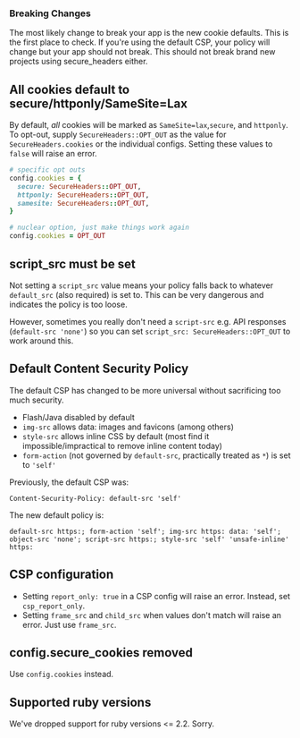 ### Breaking Changes

The most likely change to break your app is the new cookie defaults. This is the first place to check. If you're using the default CSP, your policy will change but your app should not break. This should not break brand new projects using secure_headers either.

## All cookies default to secure/httponly/SameSite=Lax

By default, *all* cookies will be marked as `SameSite=lax`,`secure`, and `httponly`. To opt-out, supply `SecureHeaders::OPT_OUT` as the value for `SecureHeaders.cookies` or the individual configs. Setting these values to `false` will raise an error.

```ruby
# specific opt outs
config.cookies = {
  secure: SecureHeaders::OPT_OUT,
  httponly: SecureHeaders::OPT_OUT,
  samesite: SecureHeaders::OPT_OUT,
}

# nuclear option, just make things work again
config.cookies = OPT_OUT
```

## script_src must be set

Not setting a `script_src` value means your policy falls back to whatever `default_src` (also required) is set to. This can be very dangerous and indicates the policy is too loose. 

However, sometimes you really don't need a `script-src` e.g. API responses (`default-src 'none'`) so you can set `script_src: SecureHeaders::OPT_OUT` to work around this.

## Default Content Security Policy

The default CSP has changed to be more universal without sacrificing too much security.

* Flash/Java disabled by default
* `img-src` allows data: images and favicons (among others)
* `style-src` allows inline CSS by default (most find it impossible/impractical to remove inline content today)
* `form-action` (not governed by `default-src`, practically treated as `*`) is set to `'self'`

Previously, the default CSP was:

`Content-Security-Policy: default-src 'self'`

The new default policy is:

`default-src https:; form-action 'self'; img-src https: data: 'self'; object-src 'none'; script-src https:; style-src 'self' 'unsafe-inline' https:`

## CSP configuration

* Setting `report_only: true` in a CSP config will raise an error. Instead, set `csp_report_only`.
* Setting `frame_src` and `child_src` when values don't match will raise an error. Just use `frame_src`.

## config.secure_cookies removed

Use `config.cookies` instead.

## Supported ruby versions

We've dropped support for ruby versions <= 2.2. Sorry.
